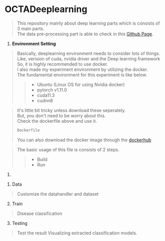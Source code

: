 # OCTADeeplearning

> This repository mainly about deep learning parts which is consists of 3 main parts.</br>
> The data pre-processing part is able to check in this [Github Page](https://github.com/nedleeds/OCTAPreprocessing).</br>
1. **Environment Setting**
> Basically, deeplearning environment needs to consider lots of things.</br>
> Like, verision of cuda, nvidia driver and the Deep learning framework</br>
> So, it is highly recommended to use docker.</br>
> I also made my experiment environment by utilizing the docker.</br>
> The fundamental environment for this experiment is like below.
>> - Ubuntu (Linux OS for using Nvidia docker)
>> - pytorch v1.11.0
>> - cuda11.3
>> - cudnn8</br>

> It's little bit tricky unless download these seperately.</br>
> But, you don't need to be worry about this.</br>
> Check the dockerfile above and use it.
> ```dockerfile
> Dockerfile
> ```
> You can also download the docker image through the [dockerhub](https://hub.docker.com/r/paulcurk/octa3d/tags)</br>

> The basic usage of this file is consists of 2 steps.
>> - Build
>> - Run</br>


1. 
> 


1. Data

> Customize the datahandler and dataset

2. Train

> Disease classification

3. Testing

> Test the result
> Visualizing extracted classification models.

